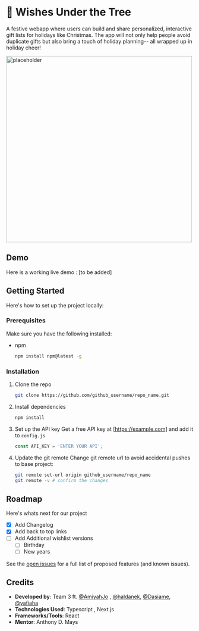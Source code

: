 # 🎄 Wishes Under the Tree   
A festive webapp where users can build and share personalized, interactive gift lists for holidays like Christmas. The app will not only help people avoid duplicate gifts but also bring a touch of holiday planning-- all wrapped up in holiday cheer!

<img src="https://plus.unsplash.com/premium_photo-1663100841840-cf7a43b48efc?q=80&w=2072&auto=format&fit=crop&ixlib=rb-4.0.3&ixid=M3wxMjA3fDB8MHxwaG90by1wYWdlfHx8fGVufDB8fHx8fA%3D%3D" height="500" alt="placeholder"/>


## Demo
Here is a working live demo :  [to be added]

<!-- GETTING STARTED -->
## Getting Started

Here's how to set up the project locally:

### Prerequisites

Make sure you have the following installed:
* npm
  ```sh
  npm install npm@latest -g
  ```

### Installation
1. Clone the repo
   ```sh
   git clone https://github.com/github_username/repo_name.git
   ```
2. Install dependencies
   ```sh
   npm install
   ```
4. Set up the API key
   Get a free API key at [https://example.com] and add it to `config.js`
   ```js
   const API_KEY = 'ENTER YOUR API';
   ```
6. Update the git remote
    Change git remote url to avoid accidental pushes to base project:
   ```sh
   git remote set-url origin github_username/repo_name
   git remote -v # confirm the changes
   ```
<!-- ROADMAP -->
## Roadmap
Here's whats next for our project
- [x] Add Changelog
- [x] Add back to top links
- [ ] Add Additional wishlist versions  
    - [ ] Birthday
    - [ ] New years

See the [open issues](https://github.com/code-differently/24q4-team3/issues) for a full list of proposed features (and known issues).

## Credits 
* __Developed by__: Team 3 ft. [@AmiyahJo](https://github.com/AmiyahJo) , [@haldanek](https://github.com/haldanek), [@Dasiame](https://github.com/Dasiame), [@yafiaha](https://github.com/yafiaha)
* __Technologies Used__: Typescript , Next.js
* __Frameworks/Tools__: React
* __Mentor__: Anthony D. Mays 





